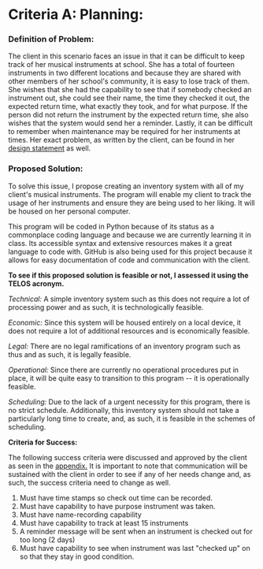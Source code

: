 Criteria A: Planning:
=====================

### Definition of Problem:

The client in this scenario faces an issue in that it can be difficult to keep track of her musical instruments at school. She has a total of fourteen instruments in two different locations and because they are shared with other members of her school's community, it is easy to lose track of them. She wishes that she had the capability to see that if somebody checked an instrument out, she could see their name, the time they checked it out, the expected return time, what exactly they took, and for what purpose. If the person did not return the instrument by the expected return time, she also wishes that the system would send her a reminder. Lastly, it can be difficult to remember when maintenance may be required for her instruments at times. Her exact problem, as written by the client, can be found in her [design statement](https://github.com/rikiod/unit3/blob/master/designStatement.md) as well. 

### Proposed Solution:

To solve this issue, I propose creating an inventory system with all of my client's musical instruments. The program will enable my client to track the usage of her instruments and ensure they are being used to her liking. It will be housed on her personal computer. 

This program will be coded in Python because of its status as a commonplace coding language and because we are currently learning it in class. Its accessible syntax and extensive resources makes it a great language to code with. GitHub is also being used for this project because it allows for easy documentation of code and communication with the client. 

**To see if this proposed solution is feasible or not, I assessed it using the TELOS acronym.**

*Technical:* A simple inventory system such as this does not require a lot of processing power and as such, it is technologically feasible. 

*Economic:* Since this system will be housed entirely on a local device, it does not require a lot of additional resources and is economically feasible.  

*Legal:* There are no legal ramifications of an inventory program such as thus and as such, it is legally feasible. 

*Operational:* Since there are currently no operational procedures put in place, it will be quite easy to transition to this program -- it is operationally feasible. 

*Scheduling:* Due to the lack of a urgent necessity for this program, there is no strict schedule. Additionally, this inventory system should not take a particularly long time to create, and, as such, it is feasible in the schemes of scheduling.  

**Criteria for Success:**

The following success criteria were discussed and approved by the client as seen in the [appendix.](https://github.com/rikiod/unit3/blob/master/appendix.md) It is important to note that communication will be sustained with the client in order to see if any of her needs change and, as such, the success criteria need to change as well. 

1. Must have time stamps so check out time can be recorded.
2. Must have capability to have purpose instrument was taken.
3. Must have name-recording capability 
4. Must have capability to track at least 15 instruments
5. A reminder message will be sent when an instrument is checked out for too long (2 days)
6. Must have capability to see when instrument was last "checked up" on so that they stay in good condition. 
 

